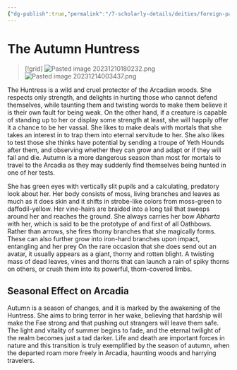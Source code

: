 ```yaml
---
{"dg-publish":true,"permalink":"/7-scholarly-details/deities/foreign-pantheons/the-fey-sidhe/the-autumn-huntress/"}
---
```


# The Autumn Huntress

>[!grid]
>![Pasted image 20231210180232.png](/img/user/x.%20Assets/Attachments/Pasted%20image%2020231210180232.png)
>![Pasted image 20231214003437.png](/img/user/x.%20Assets/Attachments/Pasted%20image%2020231214003437.png)

The Huntress is a wild and cruel protector of the Arcadian woods. She respects only strength, and delights in hurting those who cannot defend themselves, while taunting them and twisting words to make them believe it is their own fault for being weak. On the other hand, if a creature is capable of standing up to her or display some strength at least, she will happily offer it a chance to be her vassal. She likes to make deals with mortals that she takes an interest in to trap them into eternal servitude to her. She also likes to test those she thinks have potential by sending a troupe of Yeth Hounds after them, and observing whether they can grow and adapt or if they will fail and die. Autumn is a more dangerous season than most for mortals to travel to the Arcadia as they may suddenly find themselves being hunted in one of her tests.

She has green eyes with vertically slit pupils and a calculating, predatory look about her. Her body consists of moss, living branches and leaves as much as it does skin and it shifts in strobe-like colors from moss-green to daffodil-yellow. Her vine-hairs are braided into a long tail that sweeps around her and reaches the ground. She always carries her bow *Abharta* with her, which is said to be the prototype of and first of all Oathbows. Rather than arrows, she fires thorny branches that she magically forms. These can also further grow into iron-hard branches upon impact, entangling and her prey On the rare occasion that she does send out an avatar, it usually appears as a giant, thorny and rotten blight. A twisting mass of dead leaves, vines and thorns that can launch a rain of spiky thorns on others, or crush them into its powerful, thorn-covered limbs.

## Seasonal Effect on Arcadia 

Autumn is a season of changes, and it is marked by the awakening of the Huntress. She aims to bring terror in her wake, believing that hardship will make the Fae strong and that pushing out strangers will leave them safe. The light and vitality of summer begins to fade, and the eternal twilight of the realm becomes just a tad darker. Life and death are important forces in nature and this transition is truly exemplified by the season of autumn, when the departed roam more freely in Arcadia, haunting woods and harrying travelers.